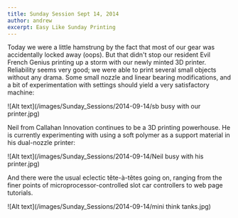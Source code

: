 ```yaml
---
title: Sunday Session Sept 14, 2014
author: andrew
excerpt: Easy Like Sunday Printing
---
```


Today we were a little hamstrung by the fact that most of our gear was accidentally locked away (oops). But that didn't stop our resident Evil French Genius printing up a storm with our newly minted 3D printer. Reliability seems very good; we were able to print several small objects without any drama. Some small nozzle and linear bearing modifications, and a bit of experimentation with settings should yield a very satisfactory machine:

![Alt text](/images/Sunday_Sessions/2014-09-14/sb busy with our printer.jpg)

Neil from Callahan Innovation continues to be a 3D printing powerhouse. He is currently experimenting with using a soft polymer as a support material in his dual-nozzle printer:

![Alt text](/images/Sunday_Sessions/2014-09-14/Neil busy with his printer.jpg)

And there were the usual eclectic tête-à-têtes going on, ranging from the finer points of microprocessor-controlled slot car controllers to web page tutorials.

![Alt text](/images/Sunday_Sessions/2014-09-14/mini think tanks.jpg)
